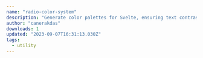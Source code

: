 ```yaml
---
name: "radio-color-system"
description: "Generate color palettes for Svelte, ensuring text contrast and accessibility."
author: "canerakdas"
downloads: 1
updated: "2023-09-07T16:31:13.030Z"
tags: 
  - utility
---
```


